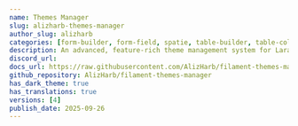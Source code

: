 ```yaml
---
name: Themes Manager
slug: alizharb-themes-manager
author_slug: alizharb
categories: [form-builder, form-field, spatie, table-builder, table-column]
description: An advanced, feature-rich theme management system for Laravel applications using Filament. Built to work seamlessly with `qirolab/laravel-themer`, this package provides a comprehensive admin interface for managing, installing, previewing, and switching themes with ease.
discord_url:
docs_url: https://raw.githubusercontent.com/AlizHarb/filament-themes-manager/refs/heads/main/README.md
github_repository: AlizHarb/filament-themes-manager
has_dark_theme: true
has_translations: true
versions: [4]
publish_date: 2025-09-26
---
```

